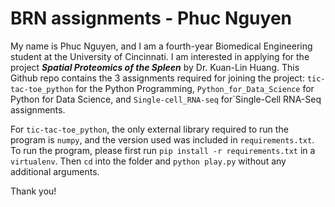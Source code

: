 # BRN assignments - Phuc Nguyen

My name is Phuc Nguyen, and I am a fourth-year Biomedical Engineering student at the University of Cincinnati. I am interested in applying for the project ***Spatial Proteomics of the Spleen*** by Dr. Kuan-Lin Huang. This Github repo contains the 3 assignments required for joining the project: `tic-tac-toe_python` for the Python Programming, `Python_for_Data_Science` for Python for Data Science, and `Single-cell_RNA-seq` for`Single-Cell RNA-Seq assignments.

For `tic-tac-toe_python`, the only external library required to run the program is `numpy`, and the version used was included in `requirements.txt`. To run the program, please first run `pip install -r requirements.txt` in a `virtualenv`. Then `cd` into the folder and `python play.py` without any additional arguments.

Thank you!
